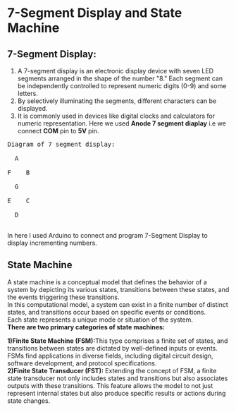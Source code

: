 # 7-Segment Display and State Machine
## 7-Segment Display:
1) A 7-segment display is an electronic display device with seven LED segments arranged in the shape of the number "8." Each segment can be independently controlled to represent numeric digits (0-9) and some letters.
2) By selectively illuminating the segments, different characters can be displayed.
3) It is commonly used in devices like digital clocks and calculators for numeric representation.
Here we used **Anode 7 segment diaplay** i.e we connect **COM** pin to **5V** pin.<br>
<pre>
Diagram of 7 segment display:
  
  A<br>
F    B<br>
  G<br>
E    C<br>
  D<br>
</pre>
In here I used Arduino to connect and program 7-Segment Display to display incrementing numbers.<br>

## State Machine
A state machine is a conceptual model that defines the behavior of a system by depicting its various states, transitions between these states, and the events triggering these transitions.<br>
In this computational model, a system can exist in a finite number of distinct states, and transitions occur based on specific events or conditions. <br>
Each state represents a unique mode or situation of the system.
<br>
**There are two primary categories of state machines:** <br>

<b>1)Finite State Machine (FSM):</b>This type comprises a finite set of states, and transitions between states are dictated by well-defined inputs or events. FSMs find applications in diverse fields, including digital circuit design, software development, and protocol specifications.
<br>
<b>2)Finite State Transducer (FST):</b> Extending the concept of FSM, a finite state transducer not only includes states and transitions but also associates outputs with these transitions. This feature allows the model to not just represent internal states but also produce specific results or actions during state changes.

